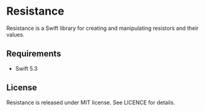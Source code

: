# Resistance

Resistance is a Swift library for creating and manipulating resistors and their values.

## Requirements
* Swift 5.3

## License
Resistance is released under MIT license. See LICENCE for details.
